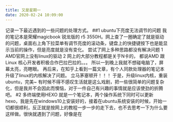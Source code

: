 ```yaml
---
title: 又是星期一
date: 2020-02-24 10:09:00
---
```


记录一下最近遇到的一些问题的处理方式。
##1 ubuntu下亮度无法调节的问题
我的笔记本是荣耀magicbook 锐龙版的  r5 3550H。网上查了一圈确定了就是驱动的问题，桌面右上角下拉菜单有调节亮度的滚动条，键盘上的快捷键按下也是能显示当前的操作，但是亮度就是没有变化。
尝试了网上多种思路都没有解决问题 
1 AMD官网上没有linux的驱动
2 网上的大部分教程都是关于N卡的， 都说AMD 跟 Linux 核心开发者积极合作巴拉巴拉的。。。
所以一到晚上我就不想碰电脑了，屏幕太亮，亮瞎眼。
再后来，在知乎上看到一篇文章，有个人同款处理器的笔记本升级了linux的内核解决了问题。
立马茅塞顿开！！！
于是，升级linux内核，重装ubuntu，完美~
有时候不得不感叹生活就是这么戏剧，把一些很简单的问题复杂化，但是我并不会因此而懊恼，对于一件自己有兴趣的事情就是应该使劲的折腾吧。
#2 多终端使用HEXO
就是一个笔记本，两个操作系统下同时可以更新hexo，我是先在windows10上安装好的，接着在ubuntu系统安装的时候，开始一切都很顺利，反正就是按网上的教程一步一步的走下去，也不去思考一下为什么要这样做。很快就遇到了问题，好像是在
